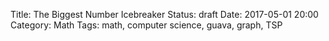 Title: The Biggest Number Icebreaker
Status: draft
Date: 2017-05-01 20:00
Category: Math
Tags: math, computer science, guava, graph, TSP

